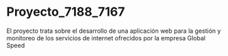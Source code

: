 # Proyecto_7188_7167
El proyecto trata sobre el desarrollo de una aplicación web para la gestión y monitoreo de los servicios de internet ofrecidos por la empresa Global Speed
